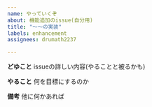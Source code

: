 ```yaml
---
name: やっていくぞ
about: 機能追加のissue(自分用)
title: "～～の実装"
labels: enhancement
assignees: drumath2237

---
```


**どゆこと**
issueの詳しい内容(やることと被るかも)

**やること**
何を目標にするのか

**備考**
他に何かあれば
